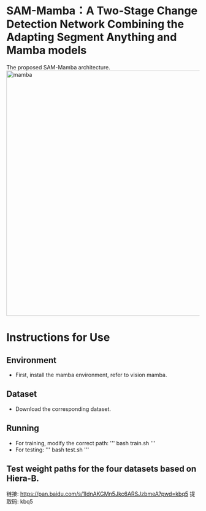 # SAM-Mamba：A Two-Stage Change Detection Network Combining the Adapting Segment Anything and Mamba models
The proposed SAM-Mamba architecture.
<img width="1129" height="639" alt="mamba" src="https://github.com/user-attachments/assets/6f76f7f3-697f-423d-8961-1e5f948e10c0" />

# Instructions for Use
## Environment
- First, install the mamba environment, refer to vision mamba.
## Dataset
- Download the corresponding dataset.
## Running
- For training, modify the correct path:
'''
    bash train.sh
'''
- For testing:
'''
    bash test.sh
'''
## Test weight paths for the four datasets based on Hiera-B.
链接: https://pan.baidu.com/s/1IdnAKGMn5Jkc6ARSJzbmeA?pwd=kbq5 提取码: kbq5
